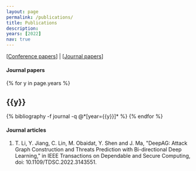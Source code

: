```yaml
---
layout: page
permalink: /publications/
title: Publications
description: 
years: [2022]
nav: true
---
```


[[Conference papers](#conference-papers)] | [[Journal papers](#journal-papers)]

[^_^]:#### Books

[^_^]:<div class="publications">

[^_^]:{% for y in page.years %}
 [^_^]: {% bibliography -f books -q @*[year={{y}}]* %}
[^_^]:{% endfor %}

[^_^]:</div>


[^_^]:#### Conference papers

[^_^]:<div class="publications">

[^_^]:{% for y in page.years %}
 [^_^]: <h2 class="year">{{y}}</h2>
[^_^]:  {% bibliography -f confs -q @*[year={{y}}]* %}
[^_^]:{% endfor %}

[^_^]:</div>

#### Journal papers

<div class="publications">

{% for y in page.years %}
  <h2 class="year">{{y}}</h2>
  {% bibliography -f journal -q @*[year={{y}}]* %}
  {% endfor %}

</div>

[^_^]:[^_^]:<!-- #### Preprints and submissions -->
[^_^]:<!-- 1. Pooladian, A-A., and Niles-Weed, J. "Entropic estimation of optimal transport maps" (2021) [<a href="https://arxiv.org/pdf/2109.12004.pdf">PDF</a>]

[^_^]:#### Conference papers
[^_^]:1. 

[^_^]:#### Workshop papers
[^_^]:1. 

#### Journal articles
1. T. Li, Y. Jiang, C. Lin, M. Obaidat, Y. Shen and J. Ma, "DeepAG: Attack Graph Construction and Threats Prediction with Bi-directional Deep Learning," in IEEE Transactions on Dependable and Secure Computing, doi: 10.1109/TDSC.2022.3143551.

[^_^]:#### Deep learning projects
[^_^]:1. 
